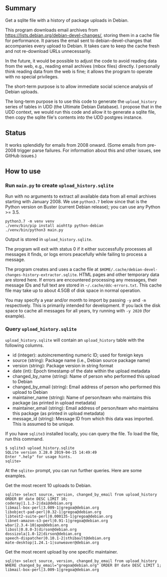 ## Summary

Get a sqlite file with a history of package uploads in Debian.

This program downloads email archives from https://lists.debian.org/debian-devel-changes/, storing them in a
cache file for performance. It parses the email sent to debian-devel-changes that accompanies every upload to Debian.
It takes care to keep the cache fresh and not re-download URLs unnecessarily.

In the future, it would be possible to adjust the code to avoid reading data from the web, e.g., reading email archives
(mbox files) directly. I personally think reading data from the web is fine; it allows the program to operate
with no special privileges.

The short-term purpose is to allow immediate social science analysis of Debian uploads.

The long-term purpose is to use this code to generate the `upload_history` series of tables in UDD (the Ultimate
Debian Database). I propose that in the UDD context, we would run this code and allow it to generate a sqlite file,
then copy the sqlite file's contents into the UDD postgres instance.

## Status

It works splendidly for emails from 2008 onward. (Some emails from pre-2008 trigger parse failures. For information
about this and other issues, see GitHub issues.)

<!-- commenting out note about speed, since I need to re-run with Python 3.7: On my laptop, it takes 2.214 seconds to
run when the cache is fresh, i.e., if no uploads have occurred since it was previously run. -->

## How to use

### Run `main.py` to create `upload_history.sqlite`

Run with no arguments to extract all available data from all email archives starting with January 2008. We use
`python3.7` below since that is the Python version on Buster (current Debian release); you can use any Python >= 3.5.

```
python3.7 -m venv venv
./venv/bin/pip install aiohttp python-debian
./venv/bin/python3 main.py
```

Output is stored in `upload_history.sqlite`.

The program will exit with status 0 if it either successfully processes all messages it finds, or logs errors peacefully
while failing to process a message.

The program creates and uses a cache file at `$HOME/.cache/debian-devel-changes-history-extractor.sqlite`. HTML pages
and other temporary data are stored here. If errors are encountered processing any messages, their message IDs and full
text are stored in `~/.cache/ddc-errors.txt`. This cache file may take up to about 4.5GB of disk space in normal
operation.

You may specify a year and/or month to import by passing `-y` and `-m` respectively. This is primarily intended for
development. If you lack the disk space to cache all messages for all years, try running with `-y 2020` (for example).

### Query `upload_history.sqlite`

`upload_history.sqlite` will contain an `upload_history` table with the following columns.

- id (integer): autoincrementing numeric ID; used for foreign keys
- source (string): Package name (i.e., Debian source package name)
- version (string): Package version in string format
- date (int): Epoch timestamp of the date within the upload metadata
- changed_by_name (string): Name of person who performed this upload to Debian
- changed_by_email (string): Email address of person who performed this upload to Debian
- maintainer_name (string): Name of person/team who maintains this package (as printed in upload metadata)
- maintainer_email (string): Email address of person/team who maintains this package (as printed in upload metadata)
- message_id (string): Message ID from which this data was imported. This is assumed to be unique.

If you have `sqlite3` installed locally, you can query the file. To load the file, run this command.

```
$ sqlite3 upload_history.sqlite
SQLite version 3.28.0 2019-04-15 14:49:49
Enter ".help" for usage hints.
sqlite>
```

At the `sqlite>` prompt, you can run further queries. Here are some examples.

Get the most recent 10 uploads to Debian.

```
sqlite> select source, version, changed_by_email from upload_history ORDER BY date DESC LIMIT 10;
coderay|1.1.3-2|dai@debian.org
libmail-box-perl|3.009-1|gregoa@debian.org
libobject-pad-perl|0.32-1|gregoa@debian.org
libtest2-suite-perl|0.000135-1|gregoa@debian.org
libnet-amazon-s3-perl|0.91-1|gregoa@debian.org
wbar|2.3.4-10|apo@debian.org
libosl|0.8.0-3|dirson@debian.org
dossizola|1.0-12|dirson@debian.org
speech-dispatcher|0.10.1-2|sthibault@debian.org
mate-desktop|1.24.1-1|sunweaver@debian.org
```

Get the most recent upload by one specific maintainer.

```
sqlite> select source, version, changed_by_email from upload_history WHERE changed_by_email="gregoa@debian.org" ORDER BY date DESC LIMIT 1;
libmail-box-perl|3.009-1|gregoa@debian.org
```
